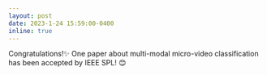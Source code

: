 ```yaml
---
layout: post
date: 2023-1-24 15:59:00-0400
inline: true
---
```

Congratulations!:sparkles: One paper about  multi-modal micro-video classification has been accepted by IEEE SPL! :blush:
